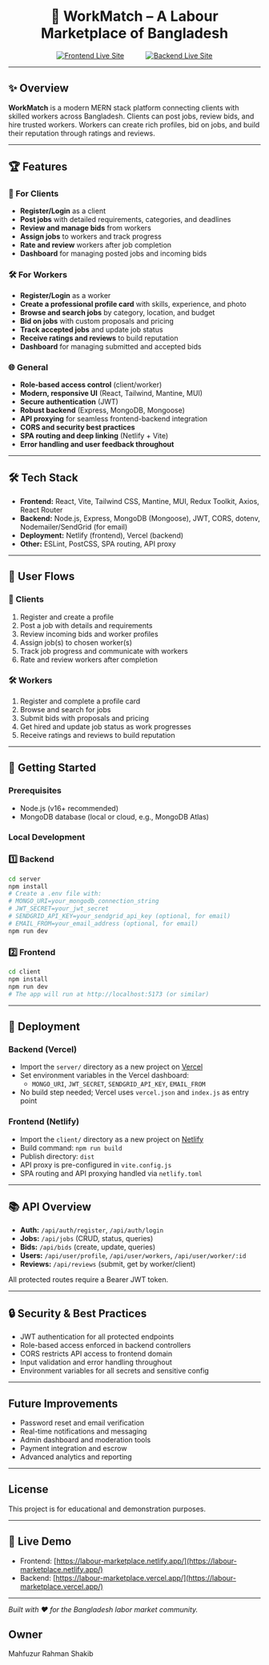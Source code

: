 <h1 align="center">🚀 WorkMatch – A Labour Marketplace of Bangladesh</h1>

<p align="center" >
  <a href="https://labour-marketplace.netlify.app/"><img src="https://img.shields.io/badge/Frontend-Live-green?style=for-the-badge&logo=netlify" alt="Frontend Live Site"></a> &nbsp; &nbsp; &nbsp; &nbsp; &nbsp;
  <a href="https://labour-marketplace.vercel.app/"><img src="https://img.shields.io/badge/Backend-Live-blue?style=for-the-badge&logo=vercel" alt="Backend Live Site"></a>
</p>

---

## ✨ Overview

**WorkMatch** is a modern MERN stack platform connecting clients with skilled workers across Bangladesh. Clients can post jobs, review bids, and hire trusted workers. Workers can create rich profiles, bid on jobs, and build their reputation through ratings and reviews.

---

## 🏆 Features

### 👔 For Clients
- **Register/Login** as a client
- **Post jobs** with detailed requirements, categories, and deadlines
- **Review and manage bids** from workers
- **Assign jobs** to workers and track progress
- **Rate and review** workers after job completion
- **Dashboard** for managing posted jobs and incoming bids

### 🛠️ For Workers
- **Register/Login** as a worker
- **Create a professional profile card** with skills, experience, and photo
- **Browse and search jobs** by category, location, and budget
- **Bid on jobs** with custom proposals and pricing
- **Track accepted jobs** and update job status
- **Receive ratings and reviews** to build reputation
- **Dashboard** for managing submitted and accepted bids

### 🌐 General
- **Role-based access control** (client/worker)
- **Modern, responsive UI** (React, Tailwind, Mantine, MUI)
- **Secure authentication** (JWT)
- **Robust backend** (Express, MongoDB, Mongoose)
- **API proxying** for seamless frontend-backend integration
- **CORS and security best practices**
- **SPA routing and deep linking** (Netlify + Vite)
- **Error handling and user feedback throughout**

---

## 🛠️ Tech Stack

- **Frontend:** React, Vite, Tailwind CSS, Mantine, MUI, Redux Toolkit, Axios, React Router
- **Backend:** Node.js, Express, MongoDB (Mongoose), JWT, CORS, dotenv, Nodemailer/SendGrid (for email)
- **Deployment:** Netlify (frontend), Vercel (backend)
- **Other:** ESLint, PostCSS, SPA routing, API proxy

---

## 🔄 User Flows

### 👔 Clients
1. Register and create a profile
2. Post a job with details and requirements
3. Review incoming bids and worker profiles
4. Assign job(s) to chosen worker(s)
5. Track job progress and communicate with workers
6. Rate and review workers after completion

### 🛠️ Workers
1. Register and complete a profile card
2. Browse and search for jobs
3. Submit bids with proposals and pricing
4. Get hired and update job status as work progresses
5. Receive ratings and reviews to build reputation

---

## 🚦 Getting Started

### Prerequisites
- Node.js (v16+ recommended)
- MongoDB database (local or cloud, e.g., MongoDB Atlas)

### Local Development

### 1️⃣ Backend

```bash
cd server
npm install
# Create a .env file with:
# MONGO_URI=your_mongodb_connection_string
# JWT_SECRET=your_jwt_secret
# SENDGRID_API_KEY=your_sendgrid_api_key (optional, for email)
# EMAIL_FROM=your_email_address (optional, for email)
npm run dev
```

### 2️⃣ Frontend

```bash
cd client
npm install
npm run dev
# The app will run at http://localhost:5173 (or similar)
```

---

## 🚀 Deployment

### Backend (Vercel)
- Import the `server/` directory as a new project on [Vercel](https://vercel.com/)
- Set environment variables in the Vercel dashboard:
  - `MONGO_URI`, `JWT_SECRET`, `SENDGRID_API_KEY`, `EMAIL_FROM`
- No build step needed; Vercel uses `vercel.json` and `index.js` as entry point

### Frontend (Netlify)
- Import the `client/` directory as a new project on [Netlify](https://netlify.com/)
- Build command: `npm run build`
- Publish directory: `dist`
- API proxy is pre-configured in `vite.config.js`
- SPA routing and API proxying handled via `netlify.toml`

---

## 📚 API Overview

- **Auth:** `/api/auth/register`, `/api/auth/login`
- **Jobs:** `/api/jobs` (CRUD, status, queries)
- **Bids:** `/api/bids` (create, update, queries)
- **Users:** `/api/user/profile`, `/api/user/workers`, `/api/user/worker/:id`
- **Reviews:** `/api/reviews` (submit, get by worker/client)

All protected routes require a Bearer JWT token.

---

## 🔒 Security & Best Practices

- JWT authentication for all protected endpoints
- Role-based access enforced in backend controllers
- CORS restricts API access to frontend domain
- Input validation and error handling throughout
- Environment variables for all secrets and sensitive config

---

## Future Improvements

- Password reset and email verification
- Real-time notifications and messaging
- Admin dashboard and moderation tools
- Payment integration and escrow
- Advanced analytics and reporting

---

## License

This project is for educational and demonstration purposes.

---

## 📢 Live Demo

- Frontend: [https://labour-marketplace.netlify.app/](https://labour-marketplace.netlify.app/)  
- Backend: [https://labour-marketplace.vercel.app/](https://labour-marketplace.vercel.app/)

---

*Built with ❤️ for the Bangladesh labor market community.*

## Owner

Mahfuzur Rahman Shakib

